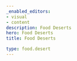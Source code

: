 ```yaml
---
_enabled_editors:
- visual
- content
description: Food Deserts
hero: Food Deserts
title: Food Deserts

type: food.desert
---
```

